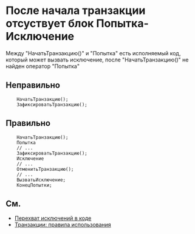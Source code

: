 # После начала транзакции отсуствует блок Попытка-Исключение

Mежду "НачатьТранзакцию()" и "Попытка" есть исполняемый код, который может вызвать исключение,
после "НачатьТранзакцию()" не найден оператор "Попытка"

## Неправильно

```bsl
    НачатьТранзакцию();
    ЗафиксироватьТранзакцию();
```

## Правильно

```bsl
    НачатьТранзакцию();
    Попытка
    // ...
    ЗафиксироватьТранзакцию();
    Исключение
    // ...
    ОтменитьТранзакцию();
    // ...
    ВызватьИсключение;
    КонецПопытки;
```

## См.

- [Перехват исключений в коде](https://its.1c.ru/db/v8std#content:499:hdoc:3.6)
- [Транзакции: правила использования](https://its.1c.ru/db/v8std#content:783:hdoc:1.3)